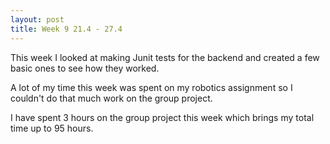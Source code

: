 ```yaml
---
layout: post
title: Week 9 21.4 - 27.4
---
```


This week I looked at making Junit tests for the backend and created a few basic ones to see how they worked.

A lot of my time this week was spent on my robotics assignment so I couldn't do that much work on the group project.

I have spent 3 hours on the group project this week which brings my total time up to 95 hours.
